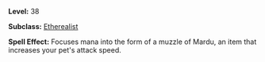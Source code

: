 <!-- TITLE: Spell: Summon: Muzzle Of Mardu -->

**Level:** 38

**Subclass:** [Etherealist](etherealist)

**Spell Effect:**  Focuses mana into the form of a muzzle of Mardu, an item that increases your pet's attack speed.